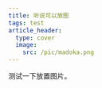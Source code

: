 ```yaml
---
title: 听说可以放图
tags: test
article_header:
  type: cover
  image:
    src: /pic/madoka.png
---
```


测试一下放置图片。

